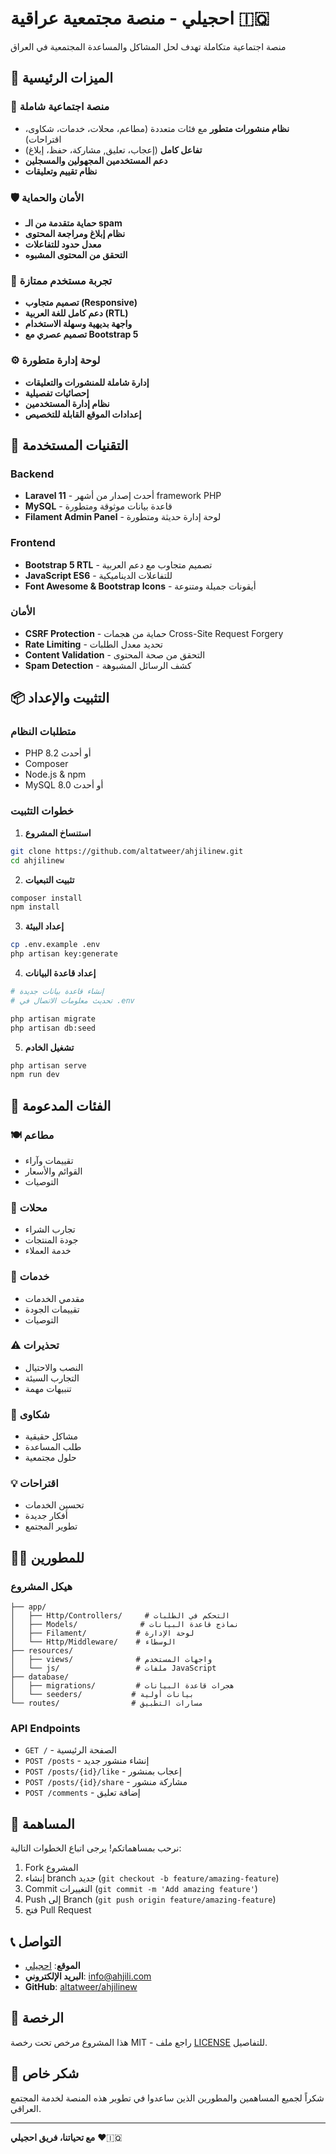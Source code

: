 # احجيلي - منصة مجتمعية عراقية 🇮🇶

منصة اجتماعية متكاملة تهدف لحل المشاكل والمساعدة المجتمعية في العراق

## 🌟 الميزات الرئيسية

### 📱 منصة اجتماعية شاملة
- **نظام منشورات متطور** مع فئات متعددة (مطاعم، محلات، خدمات، شكاوى، اقتراحات)
- **تفاعل كامل** (إعجاب، تعليق, مشاركة، حفظ، إبلاغ)
- **دعم المستخدمين المجهولين والمسجلين**
- **نظام تقييم وتعليقات**

### 🛡️ الأمان والحماية
- **حماية متقدمة من الـ spam**
- **نظام إبلاغ ومراجعة المحتوى**
- **معدل حدود للتفاعلات**
- **التحقق من المحتوى المشبوه**

### 🎨 تجربة مستخدم ممتازة
- **تصميم متجاوب (Responsive)**
- **دعم كامل للغة العربية (RTL)**
- **واجهة بديهية وسهلة الاستخدام**
- **تصميم عصري مع Bootstrap 5**

### ⚙️ لوحة إدارة متطورة
- **إدارة شاملة للمنشورات والتعليقات**
- **إحصائيات تفصيلية**
- **نظام إدارة المستخدمين**
- **إعدادات الموقع القابلة للتخصيص**

## 🚀 التقنيات المستخدمة

### Backend
- **Laravel 11** - أحدث إصدار من أشهر framework PHP
- **MySQL** - قاعدة بيانات موثوقة ومتطورة
- **Filament Admin Panel** - لوحة إدارة حديثة ومتطورة

### Frontend
- **Bootstrap 5 RTL** - تصميم متجاوب مع دعم العربية
- **JavaScript ES6** - للتفاعلات الديناميكية
- **Font Awesome & Bootstrap Icons** - أيقونات جميلة ومتنوعة

### الأمان
- **CSRF Protection** - حماية من هجمات Cross-Site Request Forgery
- **Rate Limiting** - تحديد معدل الطلبات
- **Content Validation** - التحقق من صحة المحتوى
- **Spam Detection** - كشف الرسائل المشبوهة

## 📦 التثبيت والإعداد

### متطلبات النظام
- PHP 8.2 أو أحدث
- Composer
- Node.js & npm
- MySQL 8.0 أو أحدث

### خطوات التثبيت

1. **استنساخ المشروع**
```bash
git clone https://github.com/altatweer/ahjilinew.git
cd ahjilinew
```

2. **تثبيت التبعيات**
```bash
composer install
npm install
```

3. **إعداد البيئة**
```bash
cp .env.example .env
php artisan key:generate
```

4. **إعداد قاعدة البيانات**
```bash
# إنشاء قاعدة بيانات جديدة
# تحديث معلومات الاتصال في .env

php artisan migrate
php artisan db:seed
```

5. **تشغيل الخادم**
```bash
php artisan serve
npm run dev
```

## 🎯 الفئات المدعومة

### 🍽️ مطاعم
- تقييمات وآراء
- القوائم والأسعار
- التوصيات

### 🏪 محلات
- تجارب الشراء
- جودة المنتجات
- خدمة العملاء

### 🔧 خدمات
- مقدمي الخدمات
- تقييمات الجودة
- التوصيات

### ⚠️ تحذيرات
- النصب والاحتيال
- التجارب السيئة
- تنبيهات مهمة

### 📢 شكاوى
- مشاكل حقيقية
- طلب المساعدة
- حلول مجتمعية

### 💡 اقتراحات
- تحسين الخدمات
- أفكار جديدة
- تطوير المجتمع

## 👨‍💻 للمطورين

### هيكل المشروع
```
├── app/
│   ├── Http/Controllers/     # التحكم في الطلبات
│   ├── Models/              # نماذج قاعدة البيانات  
│   ├── Filament/           # لوحة الإدارة
│   └── Http/Middleware/    # الوسطاء
├── resources/
│   ├── views/              # واجهات المستخدم
│   └── js/                 # ملفات JavaScript
├── database/
│   ├── migrations/         # هجرات قاعدة البيانات
│   └── seeders/           # بيانات أولية
└── routes/                # مسارات التطبيق
```

### API Endpoints
- `GET /` - الصفحة الرئيسية
- `POST /posts` - إنشاء منشور جديد
- `POST /posts/{id}/like` - إعجاب بمنشور
- `POST /posts/{id}/share` - مشاركة منشور
- `POST /comments` - إضافة تعليق

## 🤝 المساهمة

نرحب بمساهماتكم! يرجى اتباع الخطوات التالية:

1. Fork المشروع
2. إنشاء branch جديد (`git checkout -b feature/amazing-feature`)
3. Commit التغييرات (`git commit -m 'Add amazing feature'`)
4. Push إلى Branch (`git push origin feature/amazing-feature`)
5. فتح Pull Request

## 📞 التواصل

- **الموقع**: [احجيلي](https://ahjili.com)
- **البريد الإلكتروني**: info@ahjili.com
- **GitHub**: [altatweer/ahjilinew](https://github.com/altatweer/ahjilinew)

## 📄 الرخصة

هذا المشروع مرخص تحت رخصة MIT - راجع ملف [LICENSE](LICENSE) للتفاصيل.

## 🙏 شكر خاص

شكراً لجميع المساهمين والمطورين الذين ساعدوا في تطوير هذه المنصة لخدمة المجتمع العراقي.

---

**مع تحياتنا، فريق احجيلي** ❤️🇮🇶
